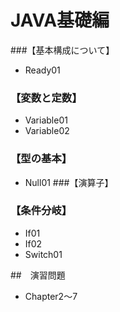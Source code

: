 # JAVA基礎編
###【基本構成について】
- Ready01
### 【変数と定数】
- Variable01
- Variable02
### 【型の基本】
- Null01
###【演算子】
### 【条件分岐】
- If01
- If02
- Switch01

##　演習問題
- Chapter2～7